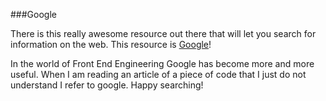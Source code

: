 ###Google

There is this really awesome resource out there that will let you search for information on the web. This resource is [Google](www.google.com)!

In the world of Front End Engineering Google has become more and more useful. When I am reading an article of a piece of code that I just do not understand I refer to google. Happy searching! 
